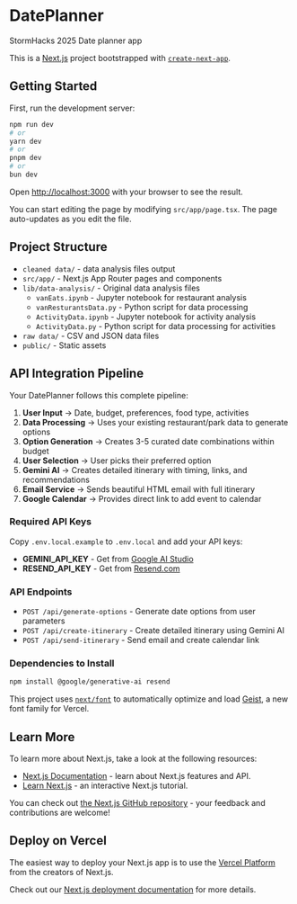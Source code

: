 # DatePlanner
StormHacks 2025 Date planner app

This is a [Next.js](https://nextjs.org) project bootstrapped with [`create-next-app`](https://nextjs.org/docs/app/api-reference/cli/create-next-app).

## Getting Started

First, run the development server:

```bash
npm run dev
# or
yarn dev
# or
pnpm dev
# or
bun dev
```

Open [http://localhost:3000](http://localhost:3000) with your browser to see the result.

You can start editing the page by modifying `src/app/page.tsx`. The page auto-updates as you edit the file.

## Project Structure
- `cleaned data/` - data analysis files output
- `src/app/` - Next.js App Router pages and components
- `lib/data-analysis/` - Original data analysis files
  - `vanEats.ipynb` - Jupyter notebook for restaurant analysis
  - `vanResturantsData.py` - Python script for data processing
  - `ActivityData.ipynb` - Jupyter notebook for activity analysis
  - `ActivityData.py` - Python script for data processing for activities
- `raw data/` - CSV and JSON data files
- `public/` - Static assets

## API Integration Pipeline

Your DatePlanner follows this complete pipeline:

1. **User Input** → Date, budget, preferences, food type, activities
2. **Data Processing** → Uses your existing restaurant/park data to generate options
3. **Option Generation** → Creates 3-5 curated date combinations within budget
4. **User Selection** → User picks their preferred option
5. **Gemini AI** → Creates detailed itinerary with timing, links, and recommendations
6. **Email Service** → Sends beautiful HTML email with full itinerary
7. **Google Calendar** → Provides direct link to add event to calendar

### Required API Keys

Copy `.env.local.example` to `.env.local` and add your API keys:

- **GEMINI_API_KEY** - Get from [Google AI Studio](https://makersuite.google.com/app/apikey)
- **RESEND_API_KEY** - Get from [Resend.com](https://resend.com/api-keys)

### API Endpoints

- `POST /api/generate-options` - Generate date options from user parameters
- `POST /api/create-itinerary` - Create detailed itinerary using Gemini AI
- `POST /api/send-itinerary` - Send email and create calendar link

### Dependencies to Install

```bash
npm install @google/generative-ai resend
```

This project uses [`next/font`](https://nextjs.org/docs/app/building-your-application/optimizing/fonts) to automatically optimize and load [Geist](https://vercel.com/font), a new font family for Vercel.

## Learn More

To learn more about Next.js, take a look at the following resources:

- [Next.js Documentation](https://nextjs.org/docs) - learn about Next.js features and API.
- [Learn Next.js](https://nextjs.org/learn) - an interactive Next.js tutorial.

You can check out [the Next.js GitHub repository](https://github.com/vercel/next.js) - your feedback and contributions are welcome!

## Deploy on Vercel

The easiest way to deploy your Next.js app is to use the [Vercel Platform](https://vercel.com/new?utm_medium=default-template&filter=next.js&utm_source=create-next-app&utm_campaign=create-next-app-readme) from the creators of Next.js.

Check out our [Next.js deployment documentation](https://nextjs.org/docs/app/building-your-application/deploying) for more details.

